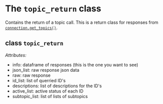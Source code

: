 # The `topic_return` class
Contains the return of a topic call. This is a return class for responses from [`connection.get_topics()`](connection).

## class `topic_return`
_Attributes:_
* info: dataframe of responses (this is the one you want to see)
* json_list: raw response json data
* raw: raw response
* id_list: list of querried ID's
* descriptions: list of descriptions for the ID's
* active_list: active status of each ID
* subtopic_list: list of lists of subtopics
